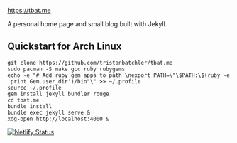 https://tbat.me

A personal home page and small blog built with Jekyll.

## Quickstart for Arch Linux
```shell
git clone https://github.com/tristanbatchler/tbat.me
sudo pacman -S make gcc ruby rubygems
echo -e "# Add ruby gem apps to path \nexport PATH=\"\$PATH:\$(ruby -e 'print Gem.user_dir')/bin"\" >> ~/.profile
source ~/.profile
gem install jekyll bundler rouge
cd tbat.me
bundle install
bundle exec jekyll serve &
xdg-open http://localhost:4000 &
```

[![Netlify Status](https://api.netlify.com/api/v1/badges/0b21337d-5f89-4321-bd90-27c7ef709574/deploy-status)](https://app.netlify.com/sites/tbatch/deploys)
